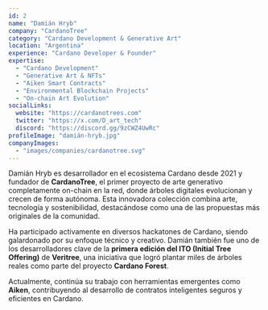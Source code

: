 ```yaml
---
id: 2
name: "Damián Hryb"
company: "CardanoTree"
category: "Cardano Development & Generative Art"
location: "Argentina"
experience: "Cardano Developer & Founder"
expertise:
  - "Cardano Development"
  - "Generative Art & NFTs"
  - "Aiken Smart Contracts"
  - "Environmental Blockchain Projects"
  - "On-chain Art Evolution"
socialLinks:
  website: "https://cardanotrees.com"
  twitter: "https://x.com/D_art_tech"
  discord: "https://discord.gg/9zCWZ4UwRc"
profileImage: "damián-hryb.jpg"
companyImages:
  - "images/companies/cardanotree.svg"
---
```


Damián Hryb es desarrollador en el ecosistema Cardano desde 2021 y fundador de **CardanoTree**, el primer proyecto de arte generativo completamente on-chain en la red, donde árboles digitales evolucionan y crecen de forma autónoma. Esta innovadora colección combina arte, tecnología y sostenibilidad, destacándose como una de las propuestas más originales de la comunidad. 

Ha participado activamente en diversos hackatones de Cardano, siendo galardonado por su enfoque técnico y creativo. Damián también fue uno de los desarrolladores clave de la **primera edición del ITO (Initial Tree Offering)** de **Veritree**, una iniciativa que logró plantar miles de árboles reales como parte del proyecto **Cardano Forest**. 

Actualmente, continúa su trabajo con herramientas emergentes como **Aiken**, contribuyendo al desarrollo de contratos inteligentes seguros y eficientes en Cardano.